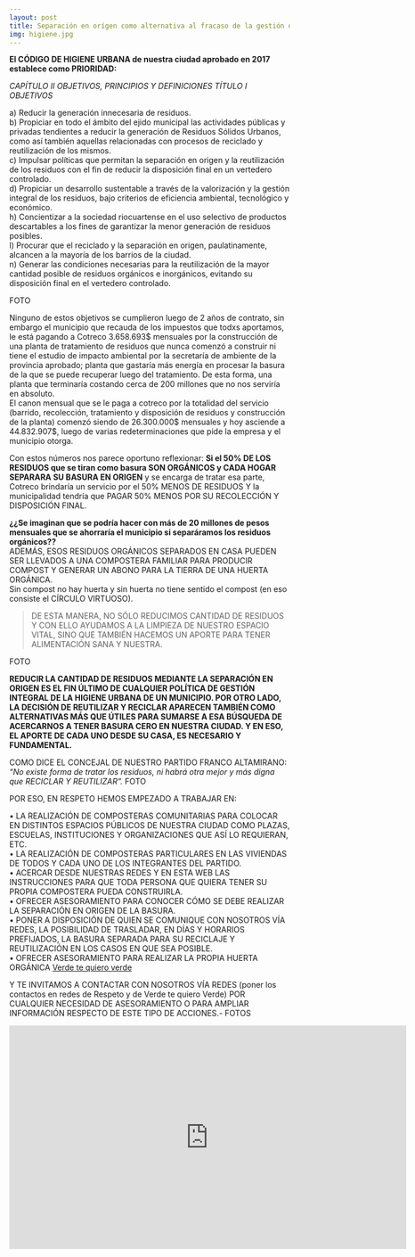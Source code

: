 ```yaml
---
layout: post
title: Separación en orígen como alternativa al fracaso de la gestión de la higiene urbana.
img: higiene.jpg
---
```


__El CÓDIGO DE HIGIENE URBANA de nuestra ciudad aprobado en 2017 establece como PRIORIDAD:__

_CAPÍTULO II OBJETIVOS, PRINCIPIOS Y DEFINICIONES TÍTULO I OBJETIVOS_  

  a) Reducir la generación innecesaria de residuos.  
  b) Propiciar en todo el ámbito del ejido municipal las actividades públicas y privadas tendientes a reducir la generación de Residuos Sólidos Urbanos, como así también aquellas relacionadas con procesos de reciclado y reutilización de los mismos.  
  c) Impulsar políticas que permitan la separación en origen y la reutilización de los residuos con el fin de reducir la disposición final en un vertedero controlado.  
  d) Propiciar un desarrollo sustentable a través de la valorización y la gestión integral de los residuos, bajo criterios de eficiencia ambiental, tecnológico y económico.    
  h) Concientizar a la sociedad riocuartense en el uso selectivo de productos descartables a los fines de garantizar la menor generación de residuos posibles.  
  l) Procurar que el reciclado y la separación en origen, paulatinamente, alcancen a la mayoría de los barrios de la ciudad.  
  n) Generar las condiciones necesarias para la reutilización de la mayor cantidad posible de residuos orgánicos e inorgánicos, evitando su disposición final en el vertedero controlado.  

  FOTO

Ninguno de estos objetivos se cumplieron luego de 2 años de contrato, sin embargo el municipio que recauda de los impuestos que todxs aportamos, le está pagando a Cotreco 3.658.693$ mensuales por la construcción de una planta de tratamiento de residuos que nunca comenzó a construir ni tiene el estudio de impacto ambiental por la secretaría de ambiente de la provincia aprobado; planta que gastaría más energía en procesar la basura de la que se puede recuperar luego del tratamiento. De esta forma, una planta que terminaría costando cerca de 200 millones que no nos serviría en absoluto.  
El canon mensual que se le paga a cotreco por la totalidad del servicio (barrido, recolección, tratamiento y disposición de residuos y construcción de la planta) comenzó siendo de 26.300.000$ mensuales y hoy asciende a 44.832.907$, luego de varias redeterminaciones que pide la empresa y el municipio otorga.  

Con estos números nos parece oportuno reflexionar: __Si el 50% DE LOS RESIDUOS que se tiran como basura SON ORGÁNICOS y CADA HOGAR SEPARARA SU BASURA EN ORIGEN__ y se encarga de tratar esa parte, Cotreco brindaría un servicio por el 50% MENOS DE RESIDUOS Y la municipalidad tendría que PAGAR 50% MENOS POR SU RECOLECCIÓN Y DISPOSICIÓN FINAL.  

__¿¿Se imaginan que se podría hacer con más de 20 millones de pesos mensuales que se ahorraría el municipio si separáramos los residuos orgánicos??__  
ADEMÁS, ESOS RESIDUOS ORGÁNICOS SEPARADOS EN CASA PUEDEN SER LLEVADOS A UNA COMPOSTERA FAMILIAR PARA PRODUCIR COMPOST Y GENERAR UN ABONO PARA LA TIERRA DE UNA HUERTA ORGÁNICA.  
Sin compost no hay huerta y sin huerta no tiene sentido el compost (en eso consiste el CÍRCULO VIRTUOSO).

> DE ESTA MANERA, NO SÓLO REDUCIMOS CANTIDAD DE RESIDUOS Y CON ELLO AYUDAMOS A LA LIMPIEZA DE NUESTRO ESPACIO VITAL, SINO QUE TAMBIÉN HACEMOS UN APORTE PARA TENER ALIMENTACIÓN SANA Y NUESTRA.

  FOTO

__REDUCIR LA CANTIDAD DE RESIDUOS MEDIANTE LA SEPARACIÓN EN ORIGEN ES EL FIN ÚLTIMO DE CUALQUIER POLÍTICA DE GESTIÓN INTEGRAL DE LA HIGIENE URBANA DE UN MUNICIPIO. POR OTRO LADO, LA DECISIÓN DE REUTILIZAR Y RECICLAR APARECEN TAMBIÉN COMO ALTERNATIVAS MÁS QUE ÚTILES PARA SUMARSE A ESA BÚSQUEDA DE ACERCARNOS A TENER BASURA CERO EN NUESTRA CIUDAD. Y EN ESO, EL APORTE DE CADA UNO DESDE SU CASA, ES NECESARIO Y FUNDAMENTAL.__

COMO DICE EL CONCEJAL DE NUESTRO PARTIDO FRANCO ALTAMIRANO: _“No existe forma de tratar los residuos, ni habrá otra mejor y más digna que RECICLAR Y REUTILIZAR”._
FOTO

POR ESO, EN RESPETO HEMOS EMPEZADO A TRABAJAR EN:  

• LA REALIZACIÓN DE COMPOSTERAS COMUNITARIAS PARA COLOCAR EN DISTINTOS ESPACIOS PÚBLICOS DE NUESTRA CIUDAD COMO PLAZAS, ESCUELAS, INSTITUCIONES Y ORGANIZACIONES QUE ASÍ LO REQUIERAN, ETC.  
• LA REALIZACIÓN DE COMPOSTERAS PARTICULARES EN LAS VIVIENDAS DE TODOS Y CADA UNO DE LOS INTEGRANTES DEL PARTIDO.  
• ACERCAR DESDE NUESTRAS REDES Y EN ESTA WEB LAS INSTRUCCIONES PARA QUE TODA PERSONA QUE QUIERA TENER SU PROPIA COMPOSTERA PUEDA CONSTRUIRLA.  
• OFRECER ASESORAMIENTO PARA CONOCER CÓMO SE DEBE REALIZAR LA SEPARACIÓN EN ORIGEN DE LA BASURA.  
• PONER A DISPOSICIÓN DE QUIEN SE COMUNIQUE CON NOSOTROS VÍA REDES, LA POSIBILIDAD DE TRASLADAR, EN DÍAS Y HORARIOS PREFIJADOS, LA BASURA SEPARADA PARA SU RECICLAJE Y REUTILIZACIÓN EN LOS CASOS EN QUE SEA POSIBLE.  
• OFRECER ASESORAMIENTO PARA REALIZAR LA PROPIA HUERTA ORGÁNICA [Verde te quiero verde](http://respeto.org.ar/2019/01/15/verde_te_quiero_verde/)

Y TE INVITAMOS A CONTACTAR CON NOSOTROS VÍA REDES (poner los contactos en redes de Respeto y de Verde te quiero Verde) POR CUALQUIER NECESIDAD DE ASESORAMIENTO O PARA AMPLIAR INFORMACIÓN RESPECTO DE ESTE TIPO DE ACCIONES.-
  FOTOS

<iframe width="713" height="401" src="https://www.youtube.com/embed/tCUewR6K3Yg" frameborder="0" allow="accelerometer; autoplay; encrypted-media; gyroscope; picture-in-picture" allowfullscreen></iframe>
